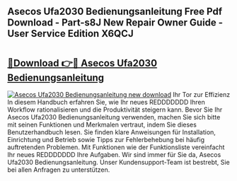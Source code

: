 ## Asecos Ufa2030 Bedienungsanleitung Free Pdf Download - Part-s8J New Repair Owner Guide - User Service Edition X6QCJ

# <h2><a href="http://df2pdy.blite.top/?on=Asecos+Ufa2030+Bedienungsanleitung">🔗Download 👉🔴 Asecos Ufa2030 Bedienungsanleitung</a></h2>

[![Asecos Ufa2030 Bedienungsanleitung new download](https://i.imgur.com/lujVjoI.png)](http://df2pdy.blite.top/?on=Asecos+Ufa2030+Bedienungsanleitung)
Ihr Tor zur Effizienz In diesem Handbuch erfahren Sie, wie Ihr neues REDDDDDDD Ihren Workflow rationalisieren und die Produktivität steigern kann. Bevor Sie Ihr Asecos Ufa2030 Bedienungsanleitung verwenden, machen Sie sich bitte mit seinen Funktionen und Merkmalen vertraut, indem Sie dieses Benutzerhandbuch lesen. Sie finden klare Anweisungen für Installation, Einrichtung und Betrieb sowie Tipps zur Fehlerbehebung bei häufig auftretenden Problemen. Mit Funktionen wie der Funktionsliste vereinfacht Ihr neues REDDDDDDD Ihre Aufgaben. Wir sind immer für Sie da, Asecos Ufa2030 Bedienungsanleitung. Unser Kundensupport-Team ist bestrebt, Sie bei allen Anfragen zu unterstützen.
